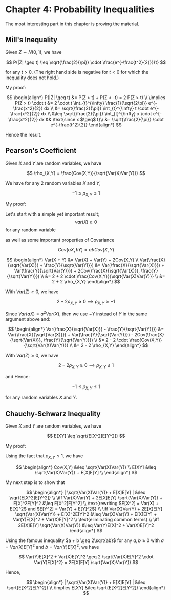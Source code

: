# Chapter 4: Probability Inequalities

The most interesting part in this chapter is proving the material. 

## Mill's Inequality 

Given $Z \sim N(0, 1)$, we have 

$$
P(|Z| \geq t) \leq \sqrt{\frac{2}{\pi}} \cdot \frac{e^{-\frac{t^2}{2}}}{t} 
$$
 
for any $t > 0$. (The right hand side is negative for $t < 0$ for which the inequality does not hold.) 

My proof: 

$$ 
\begin{align*}
P(|Z| \geq t) &= P(Z > t) + P(Z < -t) = 2 P(Z > t) \\
\implies P(Z > t) \cdot t &= 2 \cdot t \int_{t}^{\infty} \frac{1}{\sqrt{2\pi}} e^{-\frac{x^2}{2}} dx \\
&= \sqrt{\frac{2}{\pi}}  \int_{t}^{\infty} t \cdot e^{-\frac{x^2}{2}} dx \\
&\leq \sqrt{\frac{2}{\pi}}  \int_{t}^{\infty} x \cdot e^{-\frac{x^2}{2}} dx && \text{since x $\geq$ t}\\
&= \sqrt{\frac{2}{\pi}}  \cdot e^{-\frac{t^2}{2}}
\end{align*}
$$

Hence the result. 

## Pearson's Coefficient 

Given $X$ and $Y$ are random variables, we have 

$$
\rho_{X,Y} = \frac{Cov(X,Y)}{\sqrt{Var(X)Var(Y)}}
$$

We have for any 2 random variables $X$ and $Y$,   

$$
-1 \leq \rho_{X,Y} \leq 1
$$

My proof: 

Let's start with a simple yet important result; $$var(X) \geq 0$$ for any random variable 

as well as some important properties of Covariance

$$ 
Cov(aX, bY) = ab Cov(X,Y)
$$


$$
\begin{align*}
Var(X + Y) &= Var(X) + Var(Y) + 2Cov(X,Y) \\
Var(\frac{X}{\sqrt{Var(X)}} + \frac{Y}{\sqrt{Var(Y)}}) &= 
Var(\frac{X}{\sqrt{Var(X)}}) + Var(\frac{Y}{\sqrt{Var(Y)}}) + 2Cov(\frac{X}{\sqrt{Var(X)}}, \frac{Y}{\sqrt{Var(Y)}}) \\
&= 2 + 2 \cdot \frac{Cov(X,Y)}{\sqrt{Var(X)Var(Y)}} \\
&= 2 + 2 \rho_{X,Y}
\end{align*}
$$

With $Var(Z) \geq 0$, we have 

$$
2 + 2 \rho_{X,Y} \geq 0 \implies \rho_{X,Y} \geq -1
$$ 

Since $Var(aX) = a^2 Var(X)$, then we use $-Y$ instead of $Y$ in the same argument above and: 

$$
\begin{align*}
Var(\frac{X}{\sqrt{Var(X)}} - \frac{Y}{\sqrt{Var(Y)}}) &= 
Var(\frac{X}{\sqrt{Var(X)}}) + Var(\frac{Y}{\sqrt{Var(Y)}}) - 2Cov(\frac{X}{\sqrt{Var(X)}}, \frac{Y}{\sqrt{Var(Y)}}) \\
&= 2 - 2 \cdot \frac{Cov(X,Y)}{\sqrt{Var(X)Var(Y)}} \\
&= 2 - 2 \rho_{X,Y}
\end{align*}
$$

With $Var(Z) \geq 0$, we have 

$$
2 - 2 \rho_{X,Y} \geq 0 \implies \rho_{X,Y} \leq 1
$$

and Hence: 

$$
-1 \leq \rho_{X,Y} \leq 1
$$

for any random variables $X$ and $Y$. 



## Chauchy-Schwarz Inequality  

Given $X$ and $Y$ are random variables, we have 

$$
E[XY] \leq \sqrt{E[X^2]E[Y^2]}
$$

My proof:

Using the fact that $\rho_{X,Y} \leq 1$, we have 

$$
\begin{align*}
Cov(X,Y) &\leq \sqrt{Var(X)Var(Y)} \\
E[XY] &\leq \sqrt{Var(X)Var(Y)} + E[X]E[Y] \\
\end{align*}
$$

My next step is to show that 

$$
\begin{align*}
| \sqrt{Var(X)Var(Y)} + E[X]E[Y] | &\leq \sqrt{E[X^2]E[Y^2]} \\
\iff
Var(X)Var(Y) + 2E[X]E[Y] \sqrt{Var(X)Var(Y)} + E[X]^2E[Y]^2 &\leq E[X^2]E[Y^2] \\
\text{rewriting $E[X^2] = Var(X) + E[X]^2$ and $E[Y^2] = Var(Y) + E[Y]^2$} \\ 
\iff
Var(X)Var(Y) + 2E[X]E[Y] \sqrt{Var(X)Var(Y)} + E[X]^2E[Y]^2 &\leq Var(X)Var(Y) + E[X]E[Y] + Var(Y)E[X]^2 + Var(X)E[Y]^2 \\
\text{eliminating common terms} \\
\iff
2E[X]E[Y] \sqrt{Var(X)Var(Y)} &\leq  Var(Y)E[X]^2 + Var(X)E[Y]^2
\end{align*}
$$

Using the famous inequality $a + b \geq 2\sqrt{ab}$ for any $a,b \geq 0$ with $a = Var(X)E[Y]^2$ and $b = Var(Y)E[X]^2$, we have 

$$
Var(Y)E[X]^2 + Var(X)E[Y]^2 \geq 2 \sqrt{Var(X)E[Y]^2 \cdot Var(Y)E[X]^2} = 2E[X]E[Y] \sqrt{Var(X)Var(Y)}
$$

Hence, 

$$
\begin{align*}
| \sqrt{Var(X)Var(Y)} + E[X]E[Y] | &\leq \sqrt{E[X^2]E[Y^2]} \\
\implies
E[XY] &\leq \sqrt{E[X^2]E[Y^2]}
\end{align*}
$$


